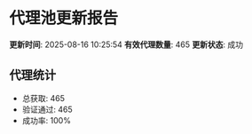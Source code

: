 # 代理池更新报告

**更新时间**: 2025-08-16 10:25:54
**有效代理数量**: 465
**更新状态**:  成功

## 代理统计
- 总获取: 465
- 验证通过: 465
- 成功率: 100%
